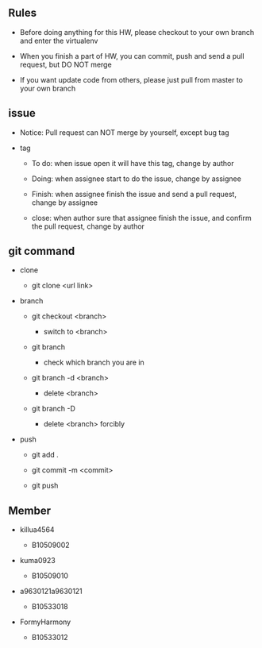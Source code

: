 ## Rules

- Before doing anything for this HW, please checkout to your own branch and enter the virtualenv

- When you finish a part of HW, you can commit, push and send a pull request, but DO NOT merge 

- If you want update code from others, please just pull from master to your own branch

## issue

- Notice: Pull request can NOT merge by yourself, except bug tag

- tag

    - To do: when issue open it will have this tag, change by author

    - Doing: when assignee start to do the issue, change by assignee 

    - Finish: when assignee finish the issue and send a pull request, change by assignee

    - close: when author sure that assignee finish the issue, and confirm the pull request, change by author 

## git command

- clone

    - git clone \<url link\>

- branch

    - git checkout \<branch\>

        - switch to \<branch\>

    - git branch

        - check which branch you are in

    - git branch \-d \<branch\>

        - delete \<branch\>

    - git branch \-D

        - delete \<branch\> forcibly 

- push

    - git add .

    - git commit -m \<commit\>

    - git push

## Member

- killua4564

    - B10509002

- kuma0923

    - B10509010

- a9630121a9630121

    - B10533018

- FormyHarmony

    - B10533012
